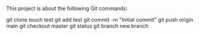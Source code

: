This project is about the following Git commands:

git clone <repo>
touch test
git add test
git commit -m "Initial commit"
git push origin main
git checkout master
git status
git branch new.branch
